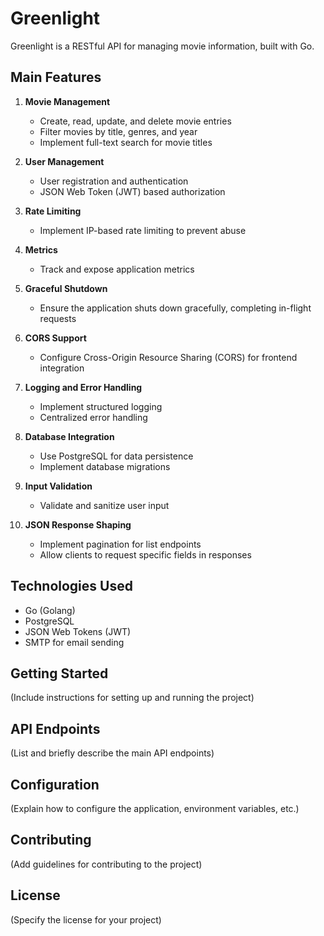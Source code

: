 # Greenlight

Greenlight is a RESTful API for managing movie information, built with Go.

## Main Features

1. **Movie Management**
   - Create, read, update, and delete movie entries
   - Filter movies by title, genres, and year
   - Implement full-text search for movie titles

2. **User Management**
   - User registration and authentication
   - JSON Web Token (JWT) based authorization

3. **Rate Limiting**
   - Implement IP-based rate limiting to prevent abuse

4. **Metrics**
   - Track and expose application metrics

5. **Graceful Shutdown**
   - Ensure the application shuts down gracefully, completing in-flight requests

6. **CORS Support**
   - Configure Cross-Origin Resource Sharing (CORS) for frontend integration

7. **Logging and Error Handling**
   - Implement structured logging
   - Centralized error handling

8. **Database Integration**
   - Use PostgreSQL for data persistence
   - Implement database migrations

9. **Input Validation**
   - Validate and sanitize user input

10. **JSON Response Shaping**
    - Implement pagination for list endpoints
    - Allow clients to request specific fields in responses

## Technologies Used

- Go (Golang)
- PostgreSQL
- JSON Web Tokens (JWT)
- SMTP for email sending

## Getting Started

(Include instructions for setting up and running the project)

## API Endpoints

(List and briefly describe the main API endpoints)

## Configuration

(Explain how to configure the application, environment variables, etc.)

## Contributing

(Add guidelines for contributing to the project)

## License

(Specify the license for your project)
